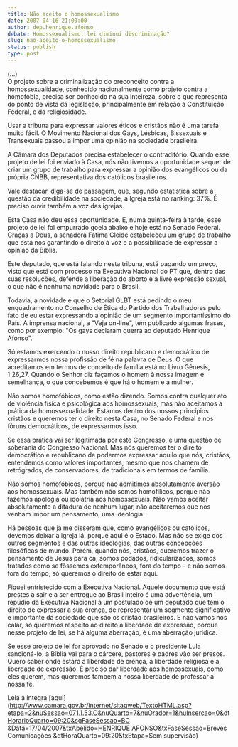 ```yaml
---
title: Não aceito o homossexualismo
date: 2007-04-16 21:00:00
author: dep.henrique.afonso
debate: Homossexualismo: lei diminui discriminação?
slug: nao-aceito-o-homossexualismo
status: publish 
type: post
---
```


  
(...)  
O projeto sobre a criminalização do preconceito contra a homossexualidade, conhecido nacionalmente como projeto contra a homofobia, precisa ser conhecido na sua inteireza, sobre o que representa do ponto de vista da legislação, principalmente em relação à Constituição Federal, e da religiosidade.  
  
Usar a tribuna para expressar valores éticos e cristãos não é uma tarefa muito fácil. O Movimento Nacional dos Gays, Lésbicas, Bissexuais e Transexuais passou a impor uma opinião na sociedade brasileira.  
  
A Câmara dos Deputados precisa estabelecer o contraditório. Quando esse projeto de lei foi enviado à Casa, nós não tivemos a oportunidade sequer de criar um grupo de trabalho para expressar a opinião dos evangélicos ou da própria CNBB, representativa dos católicos brasileiros.  
  
Vale destacar, diga-se de passagem, que, segundo estatística sobre a questão da credibilidade na sociedade, a Igreja está no ranking: 37%. É preciso ouvir também a voz das igrejas.  
  
Esta Casa não deu essa oportunidade. E, numa quinta-feira à tarde, esse projeto de lei foi empurrado goela abaixo e hoje está no Senado Federal. Graças a Deus, a senadora Fátima Cleide estabeleceu um grupo de trabalho que está nos garantindo o direito à voz e a possibilidade de expressar a opinião da Bíblia.  
  
Este deputado, que está falando nesta tribuna, está pagando um preço, visto que está com processo na Executiva Nacional do PT que, dentro das suas resoluções, defende a liberação do aborto e a livre expressão sexual, o que não é nenhuma novidade para o Brasil.  
  
Todavia, a novidade é que o Setorial GLBT está pedindo o meu enquadramento no Conselho de Ética do Partido dos Trabalhadores pelo fato de eu estar expressando a opinião de um segmento importantíssimo do País. A imprensa nacional, a "Veja on-line", tem publicado algumas frases, como por exemplo: "Os gays declaram guerra ao deputado Henrique Afonso".  
  
Só estamos exercendo o nosso direito republicano e democrático de expressarmos nossa profissão de fé na palavra de Deus. O que acreditamos em termos de conceito de família está no Livro Gênesis, 1:26,27. Quando o Senhor diz façamos o homem à nossa imagem e semelhança, o que concebemos é que há o homem e a mulher.  
  
Não somos homofóbicos, como estão dizendo. Somos contra qualquer ato de violência física e psicológica aos homossexuais, mas não aceitamos a prática da homossexualidade. Estamos dentro dos nossos princípios cristãos e queremos ter o direito nesta Casa, no Senado Federal e nos fóruns democráticos, de expressarmos isso.  
  
Se essa prática vai ser legitimada por este Congresso, é uma questão de soberania do Congresso Nacional. Mas nós queremos ter o direito democrático e republicano de podermos expressar aquilo que nós, cristãos, entendemos como valores importantes, mesmo que nos chamem de retrógrados, de conservadores, de tradicionais em termos de família.  
  
Não somos homofóbicos, porque não admitimos absolutamente aversão aos homossexuais. Mas também não somos homofílicos, porque não fazemos apologia ou idolatria aos homossexuais. Não vamos aceitar absolutamente a ditadura de nenhum lugar, não aceitaremos que nos venham impor um pensamento, uma ideologia.   
  
Há pessoas que já me disseram que, como evangélicos ou católicos, devemos deixar a igreja lá, porque aqui é o Estado. Mas não se exige dos outros segmentos e das outras ideologias, das outras concepções filosóficas de mundo. Porém, quando nós, cristãos, queremos trazer o pensamento de Jesus para cá, somos podados, ridicularizados, somos tratados como se fôssemos extemporâneos, fora do tempo - e não somos fora do tempo, só queremos o direito de estar aqui.  
  
Fiquei entristecido com a Executiva Nacional. Aquele documento que está prestes a sair e a ser entregue ao Brasil inteiro é uma advertência, um repúdio da Executiva Nacional a um postulado de um deputado que tem o direito de expressar a sua crença, de representar um segmento significativo e importante da sociedade que são os cristão brasileiros. E não vamos nos calar, só queremos respeito ao direito à liberdade de expressão, porque nesse projeto de lei, se há alguma aberração, é uma aberração jurídica.  
  
Se esse projeto de lei for aprovado no Senado e o presidente Lula sancioná-lo, a Bíblia vai para o cárcere, pastores e padres vão ser presos. Quero saber onde estará a liberdade de crença, a liberdade religiosa e a liberdade de expressão. É preciso dar liberdade aos homossexuais, como eles querem, mas queremos também a nossa liberdade de professar a nossa fé.  
  
Leia a íntegra [aqui](http://www.camara.gov.br/internet/sitaqweb/TextoHTML.asp?etapa=2&nuSessao=071.1.53.O&nuQuarto=7&nuOrador=1&nuInsercao=0&dtHorarioQuarto=09:20&sgFaseSessao=BC        &Data=17/04/2007&txApelido=HENRIQUE AFONSO&txFaseSessao=Breves Comunicações           &dtHoraQuarto=09:20&txEtapa=Sem supervisão)

